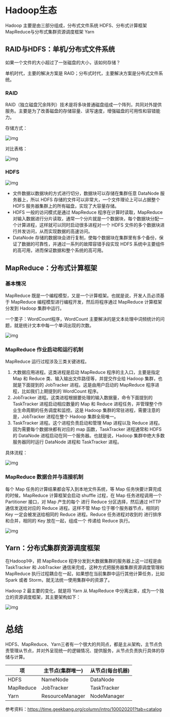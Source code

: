 # Hadoop生态


Hadoop 主要是由三部分组成，分布式文件系统 HDFS、分布式计算框架 MapReduce与分布式集群资源调度框架 Yarn

## RAID与HDFS：单机/分布式文件系统

如果一个文件的大小超过了一张磁盘的大小，该如何存储？

单机时代，主要的解决方案是 RAID；分布式时代，主要解决方案是分布式文件系统。

### RAID

RAID（独立磁盘冗余阵列）技术是将多块普通磁盘组成一个阵列，共同对外提供服务。主要是为了改善磁盘的存储容量、读写速度，增强磁盘的可用性和容错能力。

存储方式：

![img](https://static001.geekbang.org/resource/image/54/af/54e170b7438fe3b8f8196dbfbc943baf.jpg)

对比表格：

![img](https://static001.geekbang.org/resource/image/e2/2f/e2fb7ec97e6127c1b03e83daeff0232f.jpg)

### HDFS

![img](https://static001.geekbang.org/resource/image/65/d7/65efd126cbcf3930a706f64c6e6457d7.jpg)

* 文件数据以数据块的方式进行切分，数据块可以存储在集群任意 DataNode 服务器上，所以 HDFS 存储的文件可以非常大，一个文件理论上可以占据整个 HDFS 服务器集群上的所有磁盘，实现了大容量存储。
* HDFS 一般的访问模式是通过 MapReduce 程序在计算时读取，MapReduce 对输入数据进行分片读取，通常一个分片就是一个数据块，每个数据块分配一个计算进程，这样就可以同时启动很多进程对一个 HDFS 文件的多个数据块进行并发访问，从而实现数据的高速访问。
* DataNode 存储的数据块会进行复制，使每个数据块在集群里有多个备份，保证了数据的可靠性，并通过一系列的故障容错手段实现 HDFS 系统中主要组件的高可用，进而保证数据和整个系统的高可用。

## MapReduce：分布式计算框架
### 基本情况

MapReduce 既是一个编程模型，又是一个计算框架。也就是说，开发人员必须基于 MapReduce 编程模型进行编程开发，然后将程序通过 MapReduce 计算框架分发到 Hadoop 集群中运行。

一个栗子：WordCount程序，WordCount 主要解决的是文本处理中词频统计的问题，就是统计文本中每一个单词出现的次数。

![img](https://static001.geekbang.org/resource/image/55/ba/5571ed29c5c2254520052adceadf9cba.png)



### MapReduce 作业启动和运行机制

MapReduce 运行过程涉及三类关键进程。

1. 大数据应用进程。这类进程是启动 MapReduce 程序的主入口，主要是指定 Map 和 Reduce 类、输入输出文件路径等，并提交作业给 Hadoop 集群，也就是下面提到的 JobTracker 进程。这是由用户启动的 MapReduce 程序进程，比如我们上期提到的 WordCount 程序。
2. JobTracker 进程。这类进程根据要处理的输入数据量，命令下面提到的 TaskTracker 进程启动相应数量的 Map 和 Reduce 进程任务，并管理整个作业生命周期的任务调度和监控。这是 Hadoop 集群的常驻进程，需要注意的是，JobTracker 进程在整个 Hadoop 集群全局唯一。
3. TaskTracker 进程。这个进程负责启动和管理 Map 进程以及 Reduce 进程。因为需要每个数据块都有对应的 map 函数，TaskTracker 进程通常和 HDFS 的 DataNode 进程启动在同一个服务器。也就是说，Hadoop 集群中绝大多数服务器同时运行 DataNode 进程和 TaskTracker 进程。

具体流程：



![img](https://static001.geekbang.org/resource/image/2d/27/2df4e1976fd8a6ac4a46047d85261027.png)

### MapReduce 数据合并与连接机制

每个 Map 任务的计算结果都会写入到本地文件系统，等 Map 任务快要计算完成的时候，MapReduce 计算框架会启动 shuffle 过程，在 Map 任务进程调用一个 Partitioner 接口，对 Map 产生的每个 进行 Reduce 分区选择，然后通过 HTTP 通信发送给对应的 Reduce 进程。这样不管 Map 位于哪个服务器节点，相同的 Key 一定会被发送给相同的 Reduce 进程。Reduce 任务进程对收到的 进行排序和合并，相同的 Key 放在一起，组成一个 传递给 Reduce 执行。

![img](https://static001.geekbang.org/resource/image/d6/c7/d64daa9a621c1d423d4a1c13054396c7.png)

## Yarn：分布式集群资源调度框架

在Hadoop1中，把 MapReduce 程序分发到大数据集群的服务器上这一过程是由TaskTracker 和 JobTracker 通信来完成，这种方式把服务器集群资源调度管理和 MapReduce 执行过程耦合在一起，如果想在当前集群中运行其他计算任务，比如 Spark 或者 Storm，就无法统一使用集群中的资源了。

Hadoop 2 最主要的变化，就是将 Yarn 从 MapReduce 中分离出来，成为一个独立的资源调度框架，其主要架构如下：

![img](https://static001.geekbang.org/resource/image/af/b1/af90905013e5869f598c163c09d718b1.jpg)

# 总结

HDFS、MapReduce、Yarn三者有一个很大的共同点，都是主从架构，主节点负责管理从节点，并对外呈现统一的逻辑情况、提供服务，从节点负责执行具体的存储与计算。

| 项        | 主节点(集群唯一) | 从节点(每台机器) |
| --------- | ---------------- | ---------------- |
| HDFS      | NameNode         | DataNode         |
| MapReduce | JobTracker       | TaskTracker      |
| Yarn      | ResourceManager  | NodeManager      |

参考资料：https://time.geekbang.org/column/intro/100020201?tab=catalog
